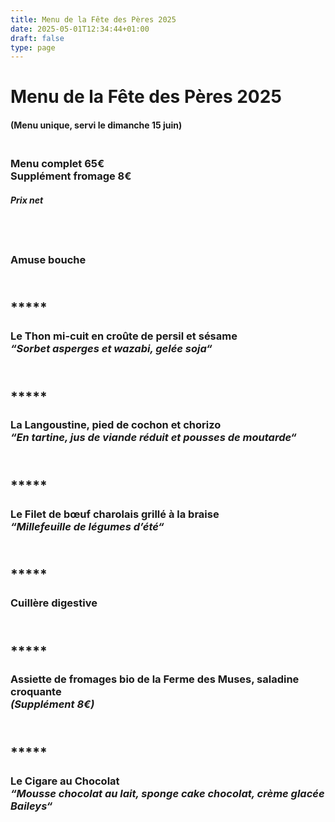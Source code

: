 ```yaml
---
title: Menu de la Fête des Pères 2025
date: 2025-05-01T12:34:44+01:00
draft: false
type: page
---
```



# Menu de la Fête des Pères 2025

#### (Menu unique, servi le dimanche 15 juin)

### <br/>Menu complet 65€<br/>Supplément fromage 8€

##### _Prix net_

## <br/>

### Amuse bouche

## <br/>*****

### Le Thon mi-cuit en croûte de persil et sésame<br/> _“Sorbet asperges et wazabi, gelée soja“_
## <br/> *****

### La Langoustine, pied de cochon et chorizo<br/> _“En tartine, jus de viande réduit et pousses de moutarde“_

## <br/> *****

### Le Filet de bœuf charolais grillé à la braise<br/>  _“Millefeuille de légumes d’été“_

## <br/> *****

### Cuillère digestive

## <br/> *****

### Assiette de fromages bio de la Ferme des Muses, saladine croquante<br/> _(Supplément 8€)_

## <br/> *****

### Le Cigare au Chocolat<br/> _“Mousse chocolat au lait, sponge cake chocolat, crème glacée Baileys“_


<br/><br/><br/>